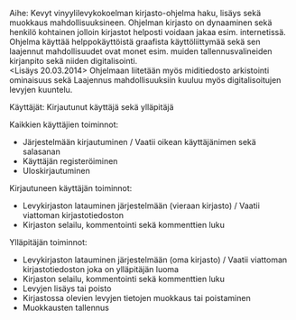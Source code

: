Aihe:   Kevyt vinyylilevykokoelman kirjasto-ohjelma haku, lisäys sekä
	muokkaus mahdollisuuksineen. Ohjelman kirjasto on dynaaminen sekä
	henkilö kohtainen jolloin kirjastot helposti voidaan jakaa esim.
	internetissä. Ohjelma käyttää helppokäyttöistä graafista
	käyttöliittymää sekä sen laajennut mahdollisuudet ovat monet esim.
	muiden tallennusvalineiden kirjanpito sekä niiden digitalisointi.		
        <Lisäys 20.03.2014>
	Ohjelmaan liitetään myös miditiedosto arkistointi ominaisuus sekä
	Laajennus mahdollisuuksiin kuuluu myös digitalisoitujen levyjen kuuntelu.

Käyttäjät: Kirjautunut käyttäjä sekä ylläpitäjä

Kaikkien käyttäjien toiminnot:
- Järjestelmään kirjautuminen
	/ Vaatii oikean käyttäjänimen sekä salasanan
- Käyttäjän registeröiminen
- Uloskirjautuminen
 
Kirjautuneen käyttäjän toiminnot:
- Levykirjaston latauminen järjestelmään (vieraan kirjasto)
	/ Vaatii viattoman kirjastotiedoston
- Kirjaston selailu, kommentointi sekä kommenttien luku

Ylläpitäjän toiminnot:
- Levykirjaston latauminen järjestelmään (oma kirjasto)
        / Vaatii viattoman kirjastotiedoston joka on ylläpitäjän luoma
- Kirjaston selailu, kommentointi sekä kommenttien luku
- Levyjen lisäys tai poisto
- Kirjastossa olevien levyjen tietojen muokkaus tai poistaminen
- Muokkausten tallennus

